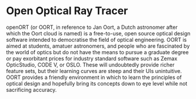 # Open Optical Ray Tracer
openORT (or OORT, in reference to Jan Oort, a Dutch astronomer after which the Oort cloud is named) is a free-to-use, open source optical design software intended to democratise the field of optical engineering. OORT is aimed at students, amatuer astronomers, and people who are fascinated by the world of optics but do not have the means to pursue a graduate degree or pay exorbitant prices for industry standard software such as Zemax OpticStudio, CODE V, or OSLO. These will undoubtedly provide richer feature sets, but their learning curves are steep and their UIs unintuitive. OORT provides a friendly environment in which to learn the principles of optical design and hopefully bring its concepts down to eye level while not sacrificing accuracy.
